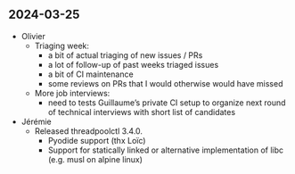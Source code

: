 ## 2024-03-25

- Olivier
    - Triaging week:
        - a bit of actual triaging of new issues / PRs
        - a lot of follow-up of past weeks triaged issues
        - a bit of CI maintenance
        - some reviews on PRs that I would otherwise would have missed
    - More job interviews:
        - need to tests Guillaume’s private CI setup to organize next round of technical
          interviews with short list of candidates
- Jérémie
    - Released threadpoolctl 3.4.0.
        - Pyodide support (thx Loïc)
        - Support for statically linked or alternative implementation of libc
          (e.g. musl on alpine linux)
